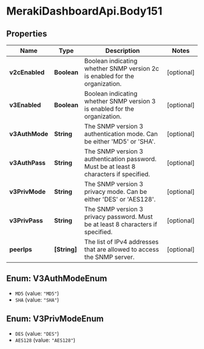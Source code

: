 # MerakiDashboardApi.Body151

## Properties
Name | Type | Description | Notes
------------ | ------------- | ------------- | -------------
**v2cEnabled** | **Boolean** | Boolean indicating whether SNMP version 2c is enabled for the organization. | [optional] 
**v3Enabled** | **Boolean** | Boolean indicating whether SNMP version 3 is enabled for the organization. | [optional] 
**v3AuthMode** | **String** | The SNMP version 3 authentication mode. Can be either &#x27;MD5&#x27; or &#x27;SHA&#x27;. | [optional] 
**v3AuthPass** | **String** | The SNMP version 3 authentication password. Must be at least 8 characters if specified. | [optional] 
**v3PrivMode** | **String** | The SNMP version 3 privacy mode. Can be either &#x27;DES&#x27; or &#x27;AES128&#x27;. | [optional] 
**v3PrivPass** | **String** | The SNMP version 3 privacy password. Must be at least 8 characters if specified. | [optional] 
**peerIps** | **[String]** | The list of IPv4 addresses that are allowed to access the SNMP server. | [optional] 

<a name="V3AuthModeEnum"></a>
## Enum: V3AuthModeEnum

* `MD5` (value: `"MD5"`)
* `SHA` (value: `"SHA"`)


<a name="V3PrivModeEnum"></a>
## Enum: V3PrivModeEnum

* `DES` (value: `"DES"`)
* `AES128` (value: `"AES128"`)

